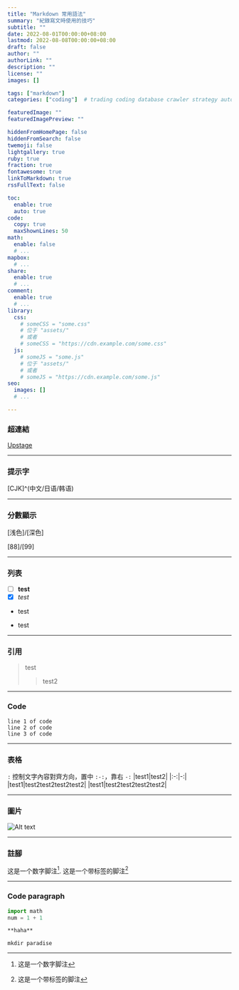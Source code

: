 ```yaml
---
title: "Markdown 常用語法"
summary: "紀錄寫文時使用的技巧"
subtitle: ""
date: 2022-08-01T00:00:00+08:00
lastmod: 2022-08-08T00:00:00+08:00
draft: false
author: ""
authorLink: ""
description: ""
license: ""
images: []

tags: ["markdown"]
categories: ["coding"]  # trading coding database crawler strategy autotrading

featuredImage: ""
featuredImagePreview: ""

hiddenFromHomePage: false
hiddenFromSearch: false
twemoji: false
lightgallery: true
ruby: true
fraction: true
fontawesome: true
linkToMarkdown: true
rssFullText: false

toc:
  enable: true
  auto: true
code:
  copy: true
  maxShownLines: 50
math:
  enable: false
  # ...
mapbox:
  # ...
share:
  enable: true
  # ...
comment:
  enable: true
  # ...
library:
  css:
    # someCSS = "some.css"
    # 位于 "assets/"
    # 或者
    # someCSS = "https://cdn.example.com/some.css"
  js:
    # someJS = "some.js"
    # 位于 "assets/"
    # 或者
    # someJS = "https://cdn.example.com/some.js"
seo:
  images: []
  # ...

---
```

### 超連結
[Upstage](https://github.com/upstage/ "Visit Upstage!")

---
### 提示字
[CJK]^(中文/日语/韩语)

---
### 分數顯示
[浅色]/[深色]

[88]/[99]

---
### 列表
- [ ] **test**
- [x] *test*
* test
- test

---
### 引用
> test
>> test2

---
### Code
    line 1 of code
    line 2 of code
    line 3 of code

---
### 表格
`:` 控制文字內容對齊方向，置中 `:-:`，靠右 `-:`
|test1|test2|
|:-:|-:|
|test1|test2test2test2test2|
|test1|test2test2test2test2|

---
### 圖片
![Alt text](https://octodex.github.com/images/stormtroopocat.jpg "The Stormtroopocat")

---
### 註腳
这是一个数字脚注[^1].
这是一个带标签的脚注[^label]

[^1]: 这是一个数字脚注
[^label]: 这是一个带标签的脚注

---
### Code paragraph
```python
import math
num = 1 + 1
```

```markdown
**haha**
```

```shell
mkdir paradise
```